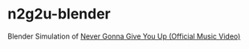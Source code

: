 # n2g2u-blender
Blender Simulation of [Never Gonna Give You Up (Official Music Video)](https://www.youtube.com/watch?v=dQw4w9WgXcQ)
